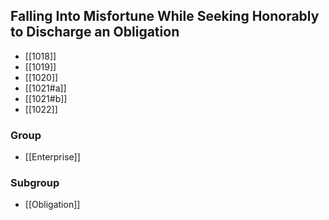 ## Falling Into Misfortune While Seeking Honorably to Discharge an Obligation

- [[1018]]
- [[1019]]
- [[1020]]
- [[1021#a]]
- [[1021#b]]
- [[1022]]

### Group
- [[Enterprise]]

### Subgroup
- [[Obligation]]

